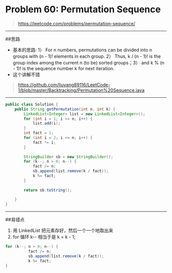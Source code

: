 # Problem 60: Permutation Sequence

> https://leetcode.com/problems/permutation-sequence/

---------
##思路
* 基本的思路: 
1） For n numbers, permutations can be divided into n groups with (n - 1)! elements in each group. 2） Thus, k / (n - 1)! is the group index among the current n (to be) sorted groups；3） and k % (n - 1)! is the sequence number k for next iteration.    
* 这个讲解不错
>https://github.com/liuyang89116/LeetCode-1/blob/master/Backtracking/Permutation%20Sequence.java

------------
```java
public class Solution {
    public String getPermutation(int n, int k) {
        LinkedList<Integer> list = new LinkedList<Integer>();
        for (int i = 1; i <= n; i++) {
            list.add(i);
        }
        int fact = 1;
        for (int i = 2; i <= n; i++) {
            fact *= i;
        }
        
        StringBuilder sb = new StringBuilder();
        for (k--; n > 0; n--) {
            fact /= n;
            sb.append(list.remove(k / fact));
            k %= fact;
        }
        
        return sb.toString();
        
    }
}
```
----
##易错点

1. 用 LinkedList 把元素存好，然后一个一个地取出来
2. for 循环 k-- 相当于是 k = k - 1;
```java
for (k--; n > 0; n--) {
          fact /= n;
          sb.append(list.remove(k / fact));
          k %= fact;
}
```
























